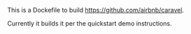This is a Dockefile to build https://github.com/airbnb/caravel.

Currently it builds it per the quickstart demo instructions.
